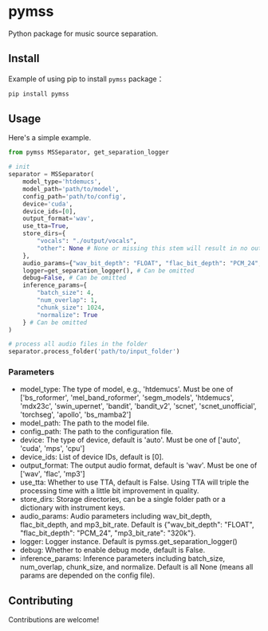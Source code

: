 # pymss

Python package for music source separation.


## Install

Example of using pip to install `pymss` package：

```sh
pip install pymss
```

## Usage

Here's a simple example.
```python
from pymss MSSeparator, get_separation_logger

# init
separator = MSSeparator(
    model_type='htdemucs', 
    model_path='path/to/model',
    config_path='path/to/config',
    device='cuda',
    device_ids=[0],
    output_format='wav',
    use_tta=True,
    store_dirs={
        "vocals": "./output/vocals",
        "other": None # None or missing this stem will result in no output file for this stem. This example will output the vocal's stem in ./output/vocals and ignoring the other(instrumental) stem. Making sure the key(s) match the config file.
    },
    audio_params={"wav_bit_depth": "FLOAT", "flac_bit_depth": "PCM_24", "mp3_bit_rate": "320k"}, # Can be omitted
    logger=get_separation_logger(), # Can be omitted
    debug=False, # Can be omitted
    inference_params={
        "batch_size": 4,
        "num_overlap": 1,
        "chunk_size": 1024,
        "normalize": True
    } # Can be omitted
)

# process all audio files in the folder
separator.process_folder('path/to/input_folder')
```

### Parameters

- model_type: The type of model, e.g., 'htdemucs'. Must be one of 
    ['bs_roformer', 
    'mel_band_roformer', 
    'segm_models', 
    'htdemucs', 
    'mdx23c', 
    'swin_upernet', 
    'bandit', 
    'bandit_v2', 
    'scnet', 
    'scnet_unofficial', 
    'torchseg', 
    'apollo', 
    'bs_mamba2']
- model_path: The path to the model file.
- config_path: The path to the configuration file.
- device: The type of device, default is 'auto'. Must be one of ['auto', 'cuda', 'mps', 'cpu']
- device_ids: List of device IDs, default is [0].
- output_format: The output audio format, default is 'wav'. Must be one of ['wav', 'flac', 'mp3']
- use_tta: Whether to use TTA, default is False. Using TTA will triple the processing time with a little bit improvement in quality.
- store_dirs: Storage directories, can be a single folder path or a dictionary with instrument keys.
- audio_params: Audio parameters including wav_bit_depth, flac_bit_depth, and mp3_bit_rate. Default is {"wav_bit_depth": "FLOAT", "flac_bit_depth": "PCM_24", "mp3_bit_rate": "320k"}.
- logger: Logger instance. Default is pymss.get_separation_logger()
- debug: Whether to enable debug mode, default is False.
- inference_params: Inference parameters including batch_size, num_overlap, chunk_size, and normalize. Default is all None (means all params are depended on the config file).

## Contributing
Contributions are welcome! 